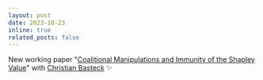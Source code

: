 ```yaml
---
layout: post
date: 2023-10-23
inline: true
related_posts: false
---
```


New working paper "[Coalitional Manipulations and Immunity of the Shapley Value](https://arxiv.org/abs/2310.20415)" with [Christian Basteck](https://sites.google.com/site/christianbasteck/) :sparkles:
